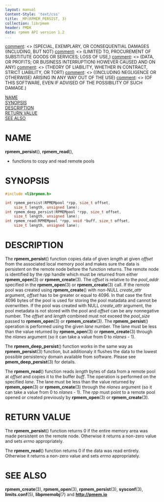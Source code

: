 ```yaml
---
layout: manual
Content-Style: 'text/css'
title: _MP(RPMEM_PERSIST, 3)
collection: librpmem
header: PMDK
date: rpmem API version 1.2
...
```


[comment]: <> (Copyright 2017, Intel Corporation)

[comment]: <> (Redistribution and use in source and binary forms, with or without)
[comment]: <> (modification, are permitted provided that the following conditions)
[comment]: <> (are met:)
[comment]: <> (    * Redistributions of source code must retain the above copyright)
[comment]: <> (      notice, this list of conditions and the following disclaimer.)
[comment]: <> (    * Redistributions in binary form must reproduce the above copyright)
[comment]: <> (      notice, this list of conditions and the following disclaimer in)
[comment]: <> (      the documentation and/or other materials provided with the)
[comment]: <> (      distribution.)
[comment]: <> (    * Neither the name of the copyright holder nor the names of its)
[comment]: <> (      contributors may be used to endorse or promote products derived)
[comment]: <> (      from this software without specific prior written permission.)

[comment]: <> (THIS SOFTWARE IS PROVIDED BY THE COPYRIGHT HOLDERS AND CONTRIBUTORS)
[comment]: <> ("AS IS" AND ANY EXPRESS OR IMPLIED WARRANTIES, INCLUDING, BUT NOT)
[comment]: <> (LIMITED TO, THE IMPLIED WARRANTIES OF MERCHANTABILITY AND FITNESS FOR)
[comment]: <> (A PARTICULAR PURPOSE ARE DISCLAIMED. IN NO EVENT SHALL THE COPYRIGHT)
[comment]: <> (OWNER OR CONTRIBUTORS BE LIABLE FOR ANY DIRECT, INDIRECT, INCIDENTAL,)
[comment]: <> (SPECIAL, EXEMPLARY, OR CONSEQUENTIAL DAMAGES (INCLUDING, BUT NOT)
[comment]: <> (LIMITED TO, PROCUREMENT OF SUBSTITUTE GOODS OR SERVICES; LOSS OF USE,)
[comment]: <> (DATA, OR PROFITS; OR BUSINESS INTERRUPTION) HOWEVER CAUSED AND ON ANY)
[comment]: <> (THEORY OF LIABILITY, WHETHER IN CONTRACT, STRICT LIABILITY, OR TORT)
[comment]: <> ((INCLUDING NEGLIGENCE OR OTHERWISE) ARISING IN ANY WAY OUT OF THE USE)
[comment]: <> (OF THIS SOFTWARE, EVEN IF ADVISED OF THE POSSIBILITY OF SUCH DAMAGE.)

[comment]: <> (rpmem_persist.3 -- man page for rpmem persist and read functions)

[NAME](#name)<br />
[SYNOPSIS](#synopsis)<br />
[DESCRIPTION](#description)<br />
[RETURN VALUE](#return-value)<br />
[SEE ALSO](#see-also)<br />


# NAME #

**rpmem_persist**(), **rpmem_read**(),
- functions to copy and read remote pools


# SYNOPSIS #

```c
#include <librpmem.h>

int rpmem_persist(RPMEMpool *rpp, size_t offset,
	size_t length, unsigned lane);
int rpmem_deep_persist(RPMEMpool *rpp, size_t offset,
	size_t length, unsigned lane);
int rpmem_read(RPMEMpool *rpp, void *buff, size_t offset,
	size_t length, unsigned lane);
```


# DESCRIPTION #

The **rpmem_persist**() function copies data of given *length* at given
*offset* from the associated local memory pool and makes sure the data is
persistent on the remote node before the function returns. The remote node
is identified by the *rpp* handle which must be returned from either
**rpmem_open**(3) or **rpmem_create**(3). The *offset* is relative
to the *pool_addr* specified in the **rpmem_open**(3) or **rpmem_create**(3)
call. If the remote pool was created using **rpmem_create**() with non-NULL
*create_attr* argument, *offset* has to be greater or equal to 4096.
In that case the first 4096 bytes of the pool is used for storing the pool
matadata and cannot be overwritten.
If the pool was created with NULL *create_attr* argument, the pool metadata
is not stored with the pool and *offset* can be any nonnegative number.
The *offset* and *length* combined must not exceed the
*pool_size* passed to **rpmem_open**(3) or **rpmem_create**(3).
The **rpmem_persist**() operation is performed using the given *lane* number.
The lane must be less than the value returned by **rpmem_open**(3) or
**rpmem_create**(3) through the *nlanes* argument (so it can take a value
from 0 to *nlanes* - 1).

The **rpmem_deep_persist**() function works in the same way as
**rpmem_persist**(3) function, but additionaly it flushes the data to the
lowest possible persistency domain available from software.
Please see **pmem_deep_persist**(3) for details.

The **rpmem_read**() function reads *length* bytes of data from a remote pool
at *offset* and copies it to the buffer *buff*. The operation is performed on
the specified *lane*. The lane must be less than the value returned by
**rpmem_open**(3) or **rpmem_create**(3) through the *nlanes* argument
(so it can take a value from 0 to *nlanes* - 1). The *rpp* must point to a
remote pool opened or created previously by **rpmem_open**(3) or
**rpmem_create**(3).


# RETURN VALUE #

The **rpmem_persist**() function returns 0 if the entire memory area was
made persistent on the remote node. Otherwise it returns a non-zero value
and sets *errno* appropriately.

The **rpmem_read**() function returns 0 if the data was read entirely.
Otherwise it returns a non-zero value and sets *errno* appropriately.


# SEE ALSO #

**rpmem_create**(3), **rpmem_open**(3), **rpmem_persist**(3),
**sysconf**(3), **limits.conf**(5), **libpmemobj**(7)
and **<http://pmem.io>**
